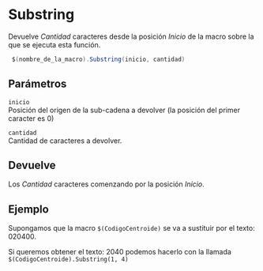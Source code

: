 # Substring

Devuelve _Cantidad_ caracteres desde la posición _Inicio_ de la macro sobre la que se ejecuta esta función.

```csharp
 $(nombre_de_la_macro).Substring(inicio, cantidad)
```

## Parámetros

`inicio`\
Posición del origen de la sub-cadena a devolver (la posición del primer caracter es 0)

`cantidad`\
Cantidad de caracteres a devolver.

## Devuelve

Los _Cantidad_ caracteres comenzando por la posición _Inicio_.

## Ejemplo

Supongamos que la macro `$(CodigoCentroide)` se va a sustituir por el texto: 020400.

Si queremos obtener el texto: 2040 podemos hacerlo con la llamada `$(CodigoCentroide).Substring(1, 4)`

